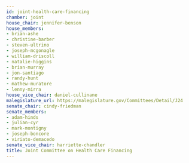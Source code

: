 ```yaml
---
id: joint-health-care-financing
chamber: joint
house_chair: jennifer-benson
house_members:
- brian-ashe
- christine-barber
- steven-ultrino
- joseph-mcgonagle
- william-driscoll
- natalie-higgins
- brian-murray
- jon-santiago
- randy-hunt
- mathew-muratore
- lenny-mirra
house_vice_chair: daniel-cullinane
malegislature_url: https://malegislature.gov/Committees/Detail/J24
senate_chair: cindy-friedman
senate_members:
- adam-hinds
- julian-cyr
- mark-montigny
- joseph-boncore
- viriato-demacedo
senate_vice_chair: harriette-chandler
title: Joint Committee on Health Care Financing
---
```

